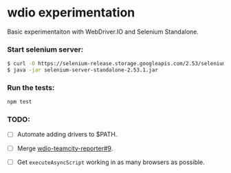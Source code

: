 # wdio experimentation

Basic experimentaiton with WebDriver.IO and Selenium Standalone.

### Start selenium server:

```sh
$ curl -O https://selenium-release.storage.googleapis.com/2.53/selenium-server-standalone-2.53.1.jar
$ java -jar selenium-server-standalone-2.53.1.jar
```

### Run the tests:

```sh
npm test
```

### TODO:

- [ ] Automate adding drivers to $PATH.
- [ ] Merge [wdio-teamcity-reporter#9](/sullenor/wdio-teamcity-reporter/pull/9).
- [ ] Get `executeAsyncScript` working in as many browsers as possible.

